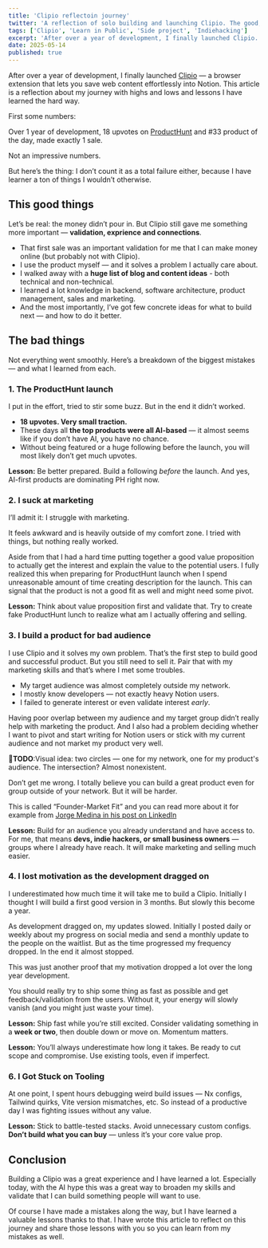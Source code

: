 ```yaml
---
title: 'Clipio reflectoin journey'
twitter: 'A reflection of solo building and launching Clipio. The good, the bad, and lessons learned.'
tags: ['Clipio', 'Learn in Public', 'Side project', 'Indiehacking']
excerpt: 'After over a year of development, I finally launched Clipio. This article is a reflection about my journey with highs and lows and lessons I have learned the hard way.'
date: 2025-05-14
published: true
---
```


After over a year of development, I finally launched [Clipio](https://clipio.app) — a browser extension that lets you save web content effortlessly into Notion. This article is a reflection about my journey with highs and lows and lessons I have learned the hard way.

First some numbers:

Over 1 year of development, 18 upvotes on [ProductHunt](https://www.producthunt.com/products/clipio) and #33 product of the day, made exactly 1 sale.

Not an impressive numbers.

But here’s the thing: I don’t count it as a total failure either, because I have learner a ton of things I wouldn’t otherwise.

## This good things

Let’s be real: the money didn’t pour in. But Clipio still gave me something more important — **validation, exprience and connections**.

- That first sale was an important validation for me that I can make money online (but probably not with Clipio).
- I use the product myself — and it solves a problem I actually care about.
- I walked away with a **huge list of blog and content ideas** - both technical and non-technical.
- I learned a lot knowledge in backend, software architecture, product management, sales and marketing.
- And the most importantly, I’ve got few concrete ideas for what to build next — and how to do it better.

## The bad things

Not everything went smoothly. Here’s a breakdown of the biggest mistakes — and what I learned from each.

### 1. The ProductHunt launch

I put in the effort, tried to stir some buzz. But in the end it didn’t worked.

- **18 upvotes. Very small traction.**
- These days all **the top products were all AI-based** — it almost seems like if you don’t have AI, you have no chance.
- Without being featured or a huge following before the launch, you will most likely don’t get much upvotes.

**Lesson:** Be better prepared. Build a following _before_ the launch. And yes, AI-first products are dominating PH right now.

### 2. I suck at marketing

I’ll admit it: I struggle with marketing.

It feels awkward and is heavily outside of my comfort zone. I tried with things, but nothing really worked.

Aside from that I had a hard time putting together a good value proposition to actually get the interest and explain the value to the potential users. I fully realized this when preparing for ProductHunt launch when I spend unreasonable amount of time creating description for the launch. This can signal that the product is not a good fit as well and might need some pivot.

**Lesson:** Think about value proposition first and validate that. Try to create fake ProductHunt lunch to realize what am I actually offering and selling.

### 3. I build a product for bad audience

I use Clipio and it solves my own problem. That’s the first step to build good and successful product. But you still need to sell it. Pair that with my marketing skills and that’s where I met some troubles.

- My target audience was almost completely outside my network.
- I mostly know developers — not exactly heavy Notion users.
- I failed to generate interest or even validate interest _early_.

Having poor overlap between my audience and my target group didn’t really help with marketing the product. And I also had a problem deciding whether I want to pivot and start writing for Notion users or stick with my current audience and not market my product very well.

🚧**TODO**:Visual idea: two circles — one for my network, one for my product's audience. The intersection? Almost nonexistent.

Don’t get me wrong. I totally believe you can build a great product even for group outside of your network. But it will be harder.

This is called “Founder-Market Fit” and you can read more about it for example from [Jorge Medina in his post on LinkedIn](https://www.linkedin.com/posts/jorgemedinacastillo_thinking-about-%F0%9D%98%80%F0%9D%98%81%F0%9D%97%AE%F0%9D%97%BF%F0%9D%98%81%F0%9D%97%B6%F0%9D%97%BB%F0%9D%97%B4-%F0%9D%97%AE-%F0%9D%97%AF%F0%9D%98%82%F0%9D%98%80-activity-7321873198873034752-RNjS/?rcm=ACoAABJRhnkBqjGwphSX24AsE3v-69hPzMh__qE)

**Lesson:** Build for an audience you already understand and have access to. For me, that means **devs, indie hackers, or small business owners** — groups where I already have reach. It will make marketing and selling much easier.

### 4. I lost motivation as the development dragged on

I underestimated how much time it will take me to build a Clipio. Initially I thought I will build a first good version in 3 months. But slowly this become a year.

As development dragged on, my updates slowed. Initially I posted daily or weekly about my progress on social media and send a monthly update to the people on the waitlist. But as the time progressed my frequency dropped. In the end it almost stopped.

This was just another proof that my motivation dropped a lot over the long year development.

You should really try to ship some thing as fast as possible and get feedback/validation from the users. Without it, your energy will slowly vanish (and you might just waste your time).

**Lesson:** Ship fast while you’re still excited. Consider validating something in a **week or two**, then double down or move on. Momentum matters.

**Lesson:** You’ll always underestimate how long it takes. Be ready to cut scope and compromise. Use existing tools, even if imperfect.

### 6. I Got Stuck on Tooling

At one point, I spent hours debugging weird build issues — Nx configs, Tailwind quirks, Vite version mismatches, etc. So instead of a productive day I was fighting issues without any value.

**Lesson:** Stick to battle-tested stacks. Avoid unnecessary custom configs. **Don’t build what you can buy** — unless it’s your core value prop.

## Conclusion

Building a Clipio was a great experience and I have learned a lot. Especially today, with the AI hype this was a great way to broaden my skills and validate that I can build something people will want to use.

Of course I have made a mistakes along the way, but I have learned a valuable lessons thanks to that. I have wrote this article to reflect on this journey and share those lessons with you so you can learn from my mistakes as well.
